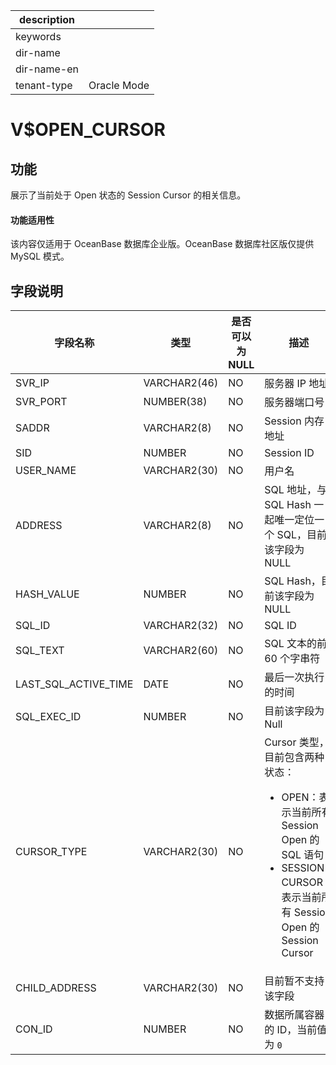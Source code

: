 |description||
|---|---|
|keywords||
|dir-name||
|dir-name-en||
|tenant-type|Oracle Mode|

# V$OPEN_CURSOR

## 功能

展示了当前处于 Open 状态的 Session Cursor 的相关信息。

  <main id="notice" >
    <h4>功能适用性</h4>
    <p>该内容仅适用于 OceanBase 数据库企业版。OceanBase 数据库社区版仅提供 MySQL 模式。</p>
  </main>

## 字段说明

| 字段名称                 | 类型           |  是否可以为 NULL |   描述                             |
|-------------------------|----------------|-----------------|------------------------------------|
| SVR_IP               | VARCHAR2(46) | NO   | 服务器 IP 地址  |
| SVR_PORT             | NUMBER(38)   | NO   | 服务器端口号 |
| SADDR                | VARCHAR2(8)  | NO   | Session 内存地址 |
| SID                  | NUMBER       | NO   | Session ID |
| USER_NAME            | VARCHAR2(30) | NO   | 用户名 |
| ADDRESS              | VARCHAR2(8)  | NO   | SQL 地址，与 SQL Hash 一起唯一定位一个 SQL，目前该字段为 NULL |
| HASH_VALUE           | NUMBER       | NO   | SQL Hash，目前该字段为 NULL |
| SQL_ID               | VARCHAR2(32) | NO   | SQL ID |
| SQL_TEXT             | VARCHAR2(60) | NO   | SQL 文本的前 60 个字串符 |
| LAST_SQL_ACTIVE_TIME | DATE         | NO   | 最后一次执行的时间 |
| SQL_EXEC_ID          | NUMBER       | NO   | 目前该字段为 Null |
| CURSOR_TYPE          | VARCHAR2(30) | NO   | Cursor 类型，目前包含两种状态：<ul><li>OPEN：表示当前所有 Session Open 的 SQL 语句 </li><li>SESSION CURSOR：表示当前所有 Session Open 的 Session Cursor</li></ul>|
| CHILD_ADDRESS        | VARCHAR2(30) | NO   | 目前暂不支持该字段 |
| CON_ID               | NUMBER       | NO   | 数据所属容器的 ID，当前值为 `0` |